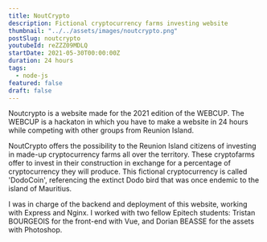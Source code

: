 ```yaml
---
title: NoutCrypto
description: Fictional cryptocurrency farms investing website
thumbnail: "../../assets/images/noutcrypto.png"
postSlug: noutcrypto
youtubeId: reZZZ09MDLQ
startDate: 2021-05-30T00:00:00Z
duration: 24 hours
tags:
  - node-js
featured: false
draft: false
---
```


Noutcrypto is a website made for the 2021 edition of the WEBCUP.
The WEBCUP is a hackaton in which you have to make a website in 24 hours while competing with other groups from Reunion Island.

NoutCrypto offers the possibility to the Reunion Island citizens of investing in made-up cryptocurrency farms
all over the territory. These cryptofarms offer to invest in their construction in exchange for a percentage
of cryptocurrency they will produce. This fictional cryptocurrency is called 'DodoCoin', referencing
the extinct Dodo bird that was once endemic to the island of Mauritius.

I was in charge of the backend and deployment of this website, working with Express and Nginx.
I worked with two fellow Epitech students: Tristan BOURGEOIS for the front-end with Vue, and Dorian BEASSE for the assets with Photoshop.